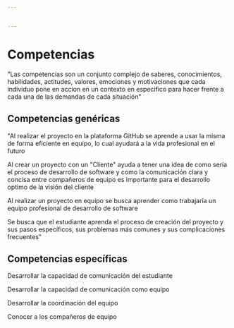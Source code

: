 ```yaml
---


---
```


<h1 id="competencias">Competencias</h1>
<p> "Las competencias son un conjunto complejo de saberes, conocimientos, habilidades, actitudes, valores, emociones y motivaciones que cada individuo pone en accion en un contexto en especifico para hacer frente a cada una de las demandas de cada situación" </p>
<h2 id="competencias-genéricas">Competencias genéricas</h2>
<p> "Al realizar el proyecto en la plataforma GitHub se aprende a usar la misma de forma eficiente en equipo, lo cual ayudará a la vida profesional en el futuro

Al crear un proyecto con un "Cliente" ayuda a tener una idea de como sería el proceso de desarrollo de software y como la comunicación clara y concisa entre compañeros de equipo es importante para el desarrollo optimo de la visión del cliente

Al realizar un proyecto en equipo se busca aprender como trabajaría un equipo profesional de desarrollo de software

Se busca que el estudiante aprenda el proceso de creación del proyecto y sus pasos específicos, sus problemas más comunes y sus complicaciones frecuentes" </p> 
<h2 id="competencias-específicas">Competencias específicas</h2>
<p>Desarrollar la capacidad de comunicación del estudiante

Desarrollar la capacidad de comunicación como equipo

Desarrollar la coordinación del equipo

Conocer a los compañeros de equipo </p>


